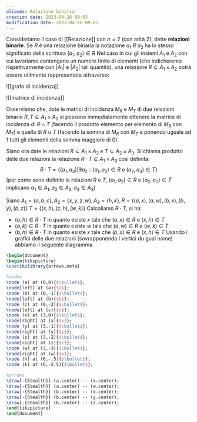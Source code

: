 ```yaml
---
aliases: Relazione binaria
creation date: 2023-04-26 09:03
modification date: 2023-04-26 09:03
---
```


Consideriamo il caso di [[Relazione]] con $n = 2$ (con arità $2$), dette **relazioni binarie**.
Se $R$ è una relazione binaria la notazione $a_{1}\ R\ a_{2}$ ha lo stesso significato della scrittura $(a_{1},a_{2}) \in R$
Nel caso in cui gli insiemi $A_{1}$ e $A_{2}$ con cui lavoriamo contengano un numero finito di elementi (che indicheremo rispettivamente con $|A_{1}|$ e $|A_{2}|$ tali quantità), una relazione $R \subseteq A_{1} \times A_{2}$ potrà essere utilmente rappresentata attraverso:

![[grafo di incidenza]]

![[matrice di incidenza]]

Osserviamo che, date le matrici di incidenza $M_{R}$ e $M_{T}$ di due relazioni binarie $R,T \subseteq A_{1} \times A_{2}$ si possono immediatamente ottenere la matrice di incidenza di $R \cap T$ (facendo il prodotto elemento per elemento di $M_{R}$ con $M_{T}$) e quella di $R \cup T$ (facendo la somma di $M_{R}$ con $M_{T}$ e ponendo uguale ad $1$ tutti gli elementi della somma maggiore di $0$).

Siano ora date le relazioni $R \subseteq A_{1} \times A_{2}$ e $T \subseteq A_{2} \times A_{3}$. Si chiama prodotto delle due relazioni la relazione $R \cdot T \subseteq A_{1} \times A_{3}$ così definita:
$$ R \cdot T = \{ (a_{1},a_{3}) | \exists a_{2} : (a_{1},a_{2}) \in R \text{ e } (a_{2},a_{3}) \in T \} $$
(per come sono definite le relazioni $R$ e $T$, $(a_{1},a_{2}) \in R$ e $(a_{2},a_{3}) \in T$ implicano $a_{1} \in A_{1}, a_{2} \in A_{2}, a_{3} \in A_{3}$) 

Siano $A_{1} = \{ a,b,c \}, A_{2} = \{ x,y,z,w \}, A_{3} = \{ h,k \}, R = \{ (a,x),(a,w),(b,x),(b,y),(b,z) \}$
$T = \{ (x,h),(z,h),(w,k) \}$
Calcoliamo $R \cdot T$, si ha:
- $(a,h) \in R \cdot T$ in quanto esiste $x$ tale che $(a,x) \in R$ e $(x,h) \in T$
- $(a,k) \in R \cdot T$ in quanto esiste $w$ tale che $(a,w) \in R$ e $(w,k) \in T$
- $(b,h) \in R \cdot T$ in quanto esiste $x$ tale che $(b,x) \in R$ e $(x,h) \in T$
Usando i grafici delle due relazioni (sovrapponendo i vertici du gual nome) abbiamo il seguente diagramma
 ```tikz
 \begin{document}
 \begin{tikzpicture}
 \usetikzlibrary{arrows.meta}
 
 %nodes
 \node (a) at (0,0){$\bullet$};
 \node[left] at (a){$a$};
 \node (b) at (0,-1){$\bullet$};
 \node[left] at (b){$b$};
 \node (c) at (0,-2){$\bullet$};
 \node[left] at (c){$c$};
 \node (x) at (3,0){$\bullet$};
 \node[right] at (x){$x$};
 \node (y) at (3,-1){$\bullet$};
 \node[right] at (y){$y$};
 \node (z) at (3,-2){$\bullet$};
 \node[right] at (z){$z$};
 \node (w) at (3,-3){$\bullet$};
 \node[right] at (w){$w$};
 \node (h) at (6,-.5){$\bullet$};
 \node (k) at (6,-2.5){$\bullet$};
 
 %arrows
 \draw[-{Stealth}] (a.center) -- (x.center);
 \draw[-{Stealth}] (a.center) -- (w.center);
 \draw[-{Stealth}] (b.center) -- (x.center);
 \draw[-{Stealth}] (b.center) -- (y.center);
 \draw[-{Stealth}] (b.center) -- (z.center);
 \end{tikzpicture}
 \end{document}
 ```
 